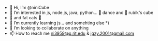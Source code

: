- 👋 Hi, I’m @niniCube
- 👀 I’m interested in js, node.js, java, python... 💃 dance and 🧊 rubik's cube
- 🥺 and fat cats 🐾
- 🌱 I’m currently learning js... and somehting else *)
- 💞️ I’m looking to collaborate on anything 
- 📫 How to reach me ni3959@g.rit.edu & igzy.2001@gmail.com 

